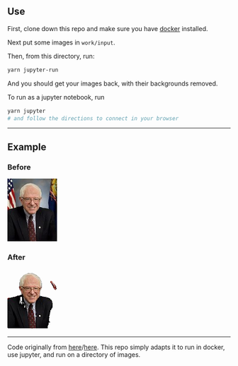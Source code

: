 ## Use

First, clone down this repo and make sure you have [docker](https://docs.docker.com/docker-for-mac/) installed.

Next put some images in `work/input`.

Then, from this directory, run:

```bash
yarn jupyter-run
```

And you should get your images back, with their backgrounds removed.

To run as a jupyter notebook, run

```bash
yarn jupyter
# and follow the directions to connect in your browser
```

---

## Example

### Before

![before](https://github.com/zischwartz/keras-background-removal-docker/blob/master/work/input/bernie.jpg)

### After

![after](https://github.com/zischwartz/keras-background-removal-docker/blob/master/work/output/bernie.png)

---

Code originally from [here](https://github.com/rorodata/background-removal)/[here](https://medium.com/@burgalon/deploying-your-keras-model-35648f9dc5fb). This repo simply adapts it to run in docker, use jupyter, and run on a directory of images.
